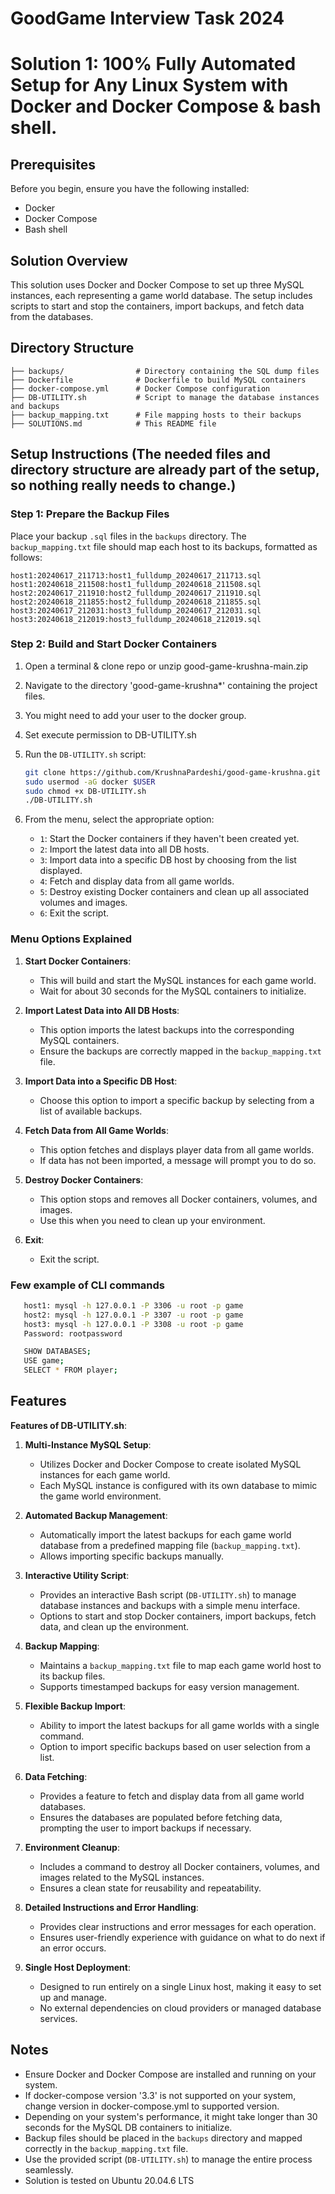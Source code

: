 # GoodGame Interview Task 2024

# Solution 1: 100% Fully Automated Setup for Any Linux System with Docker and Docker Compose & bash shell.

## Prerequisites

Before you begin, ensure you have the following installed:

- Docker
- Docker Compose 
- Bash shell


## Solution Overview

This solution uses Docker and Docker Compose to set up three MySQL instances, each representing a game world database. The setup includes scripts to start and stop the containers, import backups, and fetch data from the databases.

## Directory Structure

```
├── backups/                # Directory containing the SQL dump files
├── Dockerfile              # Dockerfile to build MySQL containers
├── docker-compose.yml      # Docker Compose configuration
├── DB-UTILITY.sh           # Script to manage the database instances and backups
├── backup_mapping.txt      # File mapping hosts to their backups
├── SOLUTIONS.md            # This README file
```

## Setup Instructions (The needed files and directory structure are already part of the setup, so nothing really needs to change.)

### Step 1: Prepare the Backup Files

Place your backup `.sql` files in the `backups` directory. The `backup_mapping.txt` file should map each host to its backups, formatted as follows:

```
host1:20240617_211713:host1_fulldump_20240617_211713.sql
host1:20240618_211508:host1_fulldump_20240618_211508.sql
host2:20240617_211910:host2_fulldump_20240617_211910.sql
host2:20240618_211855:host2_fulldump_20240618_211855.sql
host3:20240617_212031:host3_fulldump_20240617_212031.sql
host3:20240618_212019:host3_fulldump_20240618_212019.sql
```

### Step 2: Build and Start Docker Containers

1. Open a terminal & clone repo or unzip good-game-krushna-main.zip
2. Navigate to the directory 'good-game-krushna*' containing the project files.
3. You might need to add your user to the docker group.
4. Set execute permission to DB-UTILITY.sh
5. Run the `DB-UTILITY.sh` script:

   ```bash
   git clone https://github.com/KrushnaPardeshi/good-game-krushna.git
   sudo usermod -aG docker $USER 
   sudo chmod +x DB-UTILITY.sh
   ./DB-UTILITY.sh
   ```
6. From the menu, select the appropriate option:

   - `1`: Start the Docker containers if they haven't been created yet.
   - `2`: Import the latest data into all DB hosts.
   - `3`: Import data into a specific DB host by choosing from the list displayed.
   - `4`: Fetch and display data from all game worlds.
   - `5`: Destroy existing Docker containers and clean up all associated volumes and images.
   - `6`: Exit the script.

### Menu Options Explained

1. **Start Docker Containers**:
   - This will build and start the MySQL instances for each game world.
   - Wait for about 30 seconds for the MySQL containers to initialize.

2. **Import Latest Data into All DB Hosts**:
   - This option imports the latest backups into the corresponding MySQL containers.
   - Ensure the backups are correctly mapped in the `backup_mapping.txt` file.

3. **Import Data into a Specific DB Host**:
   - Choose this option to import a specific backup by selecting from a list of available backups.

4. **Fetch Data from All Game Worlds**:
   - This option fetches and displays player data from all game worlds.
   - If data has not been imported, a message will prompt you to do so.

5. **Destroy Docker Containers**:
   - This option stops and removes all Docker containers, volumes, and images.
   - Use this when you need to clean up your environment.

6. **Exit**:
   - Exit the script.

### Few example of CLI commands

   ```bash
      host1: mysql -h 127.0.0.1 -P 3306 -u root -p game
      host2: mysql -h 127.0.0.1 -P 3307 -u root -p game
      host3: mysql -h 127.0.0.1 -P 3308 -u root -p game
      Password: rootpassword

      SHOW DATABASES;
      USE game;
      SELECT * FROM player;
   ```


## Features
**Features of DB-UTILITY.sh**:
1. **Multi-Instance MySQL Setup**:
   - Utilizes Docker and Docker Compose to create isolated MySQL instances for each game world.
   - Each MySQL instance is configured with its own database to mimic the game world environment.

2. **Automated Backup Management**:
   - Automatically import the latest backups for each game world database from a predefined mapping file (`backup_mapping.txt`).
   - Allows importing specific backups manually.

3. **Interactive Utility Script**:
   - Provides an interactive Bash script (`DB-UTILITY.sh`) to manage database instances and backups with a simple menu interface.
   - Options to start and stop Docker containers, import backups, fetch data, and clean up the environment.

4. **Backup Mapping**:
   - Maintains a `backup_mapping.txt` file to map each game world host to its backup files.
   - Supports timestamped backups for easy version management.

5. **Flexible Backup Import**:
   - Ability to import the latest backups for all game worlds with a single command.
   - Option to import specific backups based on user selection from a list.

6. **Data Fetching**:
   - Provides a feature to fetch and display data from all game world databases.
   - Ensures the databases are populated before fetching data, prompting the user to import backups if necessary.

7. **Environment Cleanup**:
   - Includes a command to destroy all Docker containers, volumes, and images related to the MySQL instances.
   - Ensures a clean state for reusability and repeatability.

8. **Detailed Instructions and Error Handling**:
   - Provides clear instructions and error messages for each operation.
   - Ensures user-friendly experience with guidance on what to do next if an error occurs.

9. **Single Host Deployment**:
   - Designed to run entirely on a single Linux host, making it easy to set up and manage.
   - No external dependencies on cloud providers or managed database services.

## Notes

- Ensure Docker and Docker Compose are installed and running on your system.
- If docker-compose version '3.3' is not supported on your system, change version in docker-compose.yml to supported version.
- Depending on your system's performance, it might take longer than 30 seconds for the MySQL DB containers to initialize.
- Backup files should be placed in the `backups` directory and mapped correctly in the `backup_mapping.txt` file.
- Use the provided script (`DB-UTILITY.sh`) to manage the entire process seamlessly.
- Solution is tested on Ubuntu 20.04.6 LTS


